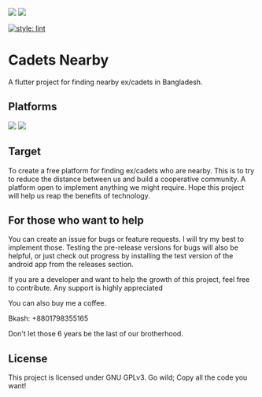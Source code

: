 [![](https://img.shields.io/badge/Dart-0175C2?style=for-the-badge&logo=dart&logoColor=white)]()
[![](https://img.shields.io/badge/Flutter-02569B?style=for-the-badge&logo=flutter&logoColor=white)]()

[![style: lint](https://img.shields.io/badge/style-lint-4BC0F5.svg)](https://pub.dev/packages/lint)
# Cadets Nearby

A flutter project for finding nearby ex/cadets in Bangladesh.

## Platforms
[![](https://img.shields.io/badge/Android-3DDC84?style=for-the-badge&logo=android&logoColor=white)]()
[![](https://img.shields.io/badge/iOS-000000?style=for-the-badge&logo=ios&logoColor=white)]()

## Target

To create a free platform for finding ex/cadets who are nearby.
This is to try to reduce the distance between us and build a cooperative community.
A platform open to implement anything we might require.
Hope this project will help us reap the benefits of technology.

## For those who want to help

You can create an issue for bugs or feature requests.
I will try my best to implement those.
Testing the pre-release versions for bugs will also be helpful, or just check out progress by installing the test version of the android app from the releases section.

If you are a developer and want to help the growth of this project, feel free to contribute.
Any support is highly appreciated

You can also buy me a coffee.

Bkash: +8801798355165



Don't let those 6 years be the last of our brotherhood.

## License

This project is licensed under GNU GPLv3. Go wild; Copy all the code you want!
